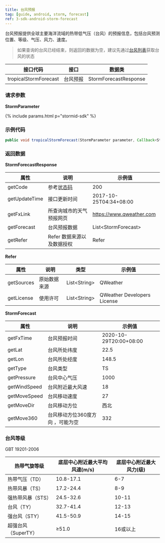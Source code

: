 ```yaml
---
title: 台风预报
tag: [guide, android, storm, forecast]
ref: 3-sdk-android-storm-forecast
---
```


台风预报提供全球主要海洋流域的热带低气压（台风）的预报信息，包括台风预测位置、等级、气压、风力、速度。

> 如果查询的台风已经结束，则返回的数据为空，建议先通过[台风列表](/docs/android-sdk/tropical-cyclone/android-storm-list/)获取台风的状态

| 接口代码| 接口          | 数据类  |
| -------- | ---------------- | ------- |
| tropicalStormForecast| 台风预报  | StormForecastResponse |

### 请求参数

**StormParameter**

{% include params.html p="stormid-sdk" %}

### 示例代码

```java
public void tropicalStormForecast(StormParameter parameter, Callback<StormForecastResponse> callback)
```

### 返回数据

**StormForecastResponse**

| 属性            | 说明     | 示例值                    |
| --------------- | -------- | ---------------------- |
| getCode         | 参考[状态码](/docs/resource/status-code/)  | 200       |
| getUpdateTime | 接口更新时间 | 2017-10-25T04:34+08:00      |
| getFxLink     | 所查询城市的天气预报网页  | https://www.qweather.com |
| getForecast   | 台风预报数据 | List&lt;StormForecast&gt; |
| getRefer      | Refer 数据来源以及数据授权 | Refer  |


**Refer**

| 属性        | 说明        | 类型                | 示例值        |
| ---------- | ----------- | ------------------ | ------------ |
| getSources | 原始数据来源  | List&lt;String&gt; | QWeather     |
| getLicense | 使用许可      | List&lt;String&gt; | QWeather Developers License |


**StormForecast**

| 属性         | 说明                                                                    | 示例值               |
| ------------ | ----------------------------------------------------- | -------------------- |
| getFxTime      | 台风预报时间                                 | 2020-10-29T20:00+08:00 |
| getLat        | 台风所处纬度        | 22.5         |
| getLon       | 台风所处经度                           |    148.5    |
| getType       | 台风类型                        |    TS    |
| getPressure  | 台风中心气压                         |  1000 |
| getWindSpeed       | 台风附近最大风速                       |  18    |
| getMoveSpeed       | 台风移动速度                   |   27   |
| getMoveDir       | 台风移动方位                      |    西北    |
| getMove360       | 台风移动方位360度方向  ，可能为空          |    332    |

### 台风等级

GBT 19201-2006

| 热带气旋等级        | 底层中心附近最大平均风速(m/s) | 底层中心附近最大风力(级) |
| ------------------- | ----------------------------- | ------------------------ |
| 热带气压（TD）      | 10.8-17.1                     | 6-7                      |
| 热带风暴（TS）      | 17.2-24.4                     | 8-9                      |
| 强热带风暴（STS）   | 24.5-32.6                     | 10-11                    |
| 台风（TY）          | 32.7-41.4                     | 12-13                    |
| 强台风（STY）       | 41.5-50.9                     | 14-15                    |
| 超强台风（SuperTY） | ≥51.0                         | 16或以上                 |
